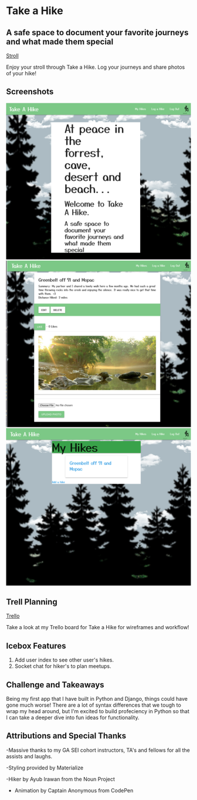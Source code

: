 # Take a Hike
## A safe space to document your favorite journeys and what made them special

[Stroll](https://takeahikeapp.herokuapp.com/)

Enjoy your stroll through Take a Hike. Log your journeys and share photos of your hike!

## Screenshots

![Home](main_app/static/images/homeHike.png)
![Detail](main_app/static/images/detailHike.png)
![Index](main_app/static/images/indexHike.png)

## Trell Planning

[Trello](https://trello.com/b/G8qhmmrh/take-a-hike)

Take a look at my Trello board for Take a Hike for wireframes and workflow!

## Icebox Features

1. Add user index to see other user's hikes.
2. Socket chat for hiker's to plan meetups.

## Challenge and Takeaways

Being my first app that I have built in Python and Django, things could have gone much worse! There are a lot of syntax differences that we tough to wrap my head around, but I'm excited to build profeciency in Python so that I can take a deeper dive into fun ideas for functionality.

## Attributions and Special Thanks

-Massive thanks to my GA SEI cohort instructors, TA's and fellows for all the assists and laughs.

-Styling provided by Materialize

-Hiker by Ayub Irawan from the Noun Project

- Animation by Captain Anonymous from CodePen